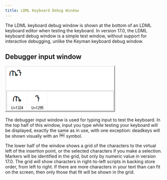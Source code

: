 ```yaml
---
title: LDML Keyboard Debug Window
---
```


The LDML keyboard debug window is shown at the bottom of an LDML keyboard editor
when testing the keyboard. In version 17.0, the LDML keyboard debug window is
a simple test window, without support for interactive debugging, unlike the
Keyman keyboard debug window.

## Debugger input window

![Debug window - Debug State](../images/ui/frmDebug.png)

The debugger input window is used for typing input to test the keyboard.
In the top half of this window, input you type while testing your
keyboard will be displayed, exactly the same as in use, with one
exception: deadkeys will be shown visually with an
![OBJ](../images//ui/obj.gif) symbol.

The lower half of the window shows a grid of the characters to the virtual left
of the insertion point, or the selected characters if you make a selection.
Markers will be identified in the grid, but only by numeric value in version
17.0. The grid will show characters in right-to-left scripts in backing store
order, from left to right. If there are more characters in your text than can
fit on the screen, then only those that fit will be shown in the grid.
